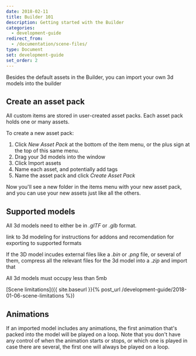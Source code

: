 ```yaml
---
date: 2018-02-11
title: Builder 101
description: Getting started with the Builder
categories:
  - development-guide
redirect_from:
  - /documentation/scene-files/
type: Document
set: development-guide
set_order: 2
---
```


Besides the default assets in the Builder, you can import your own 3d models into the builder

## Create an asset pack

All custom items are stored in user-created asset packs. Each asset pack holds one or many assets.

To create a new asset pack:

1. Click _New Asset Pack_ at the bottom of the item menu, or the plus sign at the top of this same menu.
2. Drag your 3d models into the window
3. Click Import assets
4. Name each asset, and potentially add tags
5. Name the asset pack and click _Create Asset Pack_

Now you'll see a new folder in the items menu with your new asset pack, and you can use your new assets just like all the others.

## Supported models

All 3d models need to either be in _.glTF_ or _.glb_ format.

link to 3d modeling for instructions for addons and recomendation for exporting to supported formats

If the 3D model incudes external files like a _.bin_ or _.png_ file, or several of them, compress all the relevant files for the 3d model into a _.zip_ and import that

All 3d models must occupy less than 5mb

[Scene limitations]({{ site.baseurl }}{% post_url /development-guide/2018-01-06-scene-limitations %})

## Animations

If an imported model includes any animations, the first animation that's packed into the model will be played on a loop. Note that you don't have any control of when the animation starts or stops, or which one is played in case there are several, the first one will always be played on a loop.
